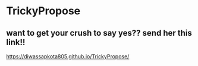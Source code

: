 # TrickyPropose
## want to get your crush to say yes?? send her this link!!
https://diwassapkota805.github.io/TrickyPropose/
